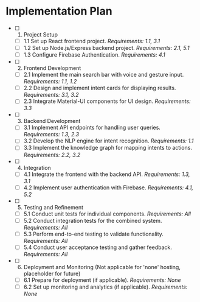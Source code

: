 # Implementation Plan

- [ ] 1. Project Setup
    - [ ] 1.1 Set up React frontend project. _Requirements: 1.1, 3.1_
    - [ ] 1.2 Set up Node.js/Express backend project. _Requirements: 2.1, 5.1_
    - [ ] 1.3 Configure Firebase Authentication. _Requirements: 4.1_

- [ ] 2. Frontend Development
    - [ ] 2.1 Implement the main search bar with voice and gesture input. _Requirements: 1.1, 1.2_
    - [ ] 2.2 Design and implement intent cards for displaying results. _Requirements: 3.1, 3.2_
    - [ ] 2.3 Integrate Material-UI components for UI design. _Requirements: 3.3_

- [ ] 3. Backend Development
    - [ ] 3.1 Implement API endpoints for handling user queries. _Requirements: 1.3, 2.3_
    - [ ] 3.2 Develop the NLP engine for intent recognition. _Requirements: 1.1_
    - [ ] 3.3 Implement the knowledge graph for mapping intents to actions. _Requirements: 2.2, 3.2_

- [ ] 4. Integration
    - [ ] 4.1 Integrate the frontend with the backend API. _Requirements: 1.3, 3.1_
    - [ ] 4.2 Implement user authentication with Firebase. _Requirements: 4.1, 5.2_

- [ ] 5. Testing and Refinement
    - [ ] 5.1 Conduct unit tests for individual components. _Requirements: All_
    - [ ] 5.2 Conduct integration tests for the combined system. _Requirements: All_
    - [ ] 5.3 Perform end-to-end testing to validate functionality. _Requirements: All_
    - [ ] 5.4 Conduct user acceptance testing and gather feedback. _Requirements: All_

- [ ] 6. Deployment and Monitoring (Not applicable for 'none' hosting, placeholder for future)
    - [ ] 6.1  Prepare for deployment (if applicable). _Requirements: None_
    - [ ] 6.2 Set up monitoring and analytics (if applicable). _Requirements: None_
